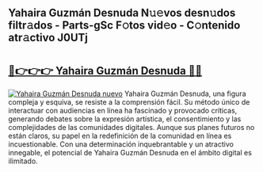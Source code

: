 ## Yahaira Guzmán Desnuda N𝚞𝚎vos desn𝚞dos filtr𝚊dos - Parts-gSc F𝚘tos vid𝚎o - C𝚘ntenido atr𝚊ctivo J0UTj

# <h2><a href="http://mbbqyf8.tromn.icu/?c=Yahaira+Guzm%c3%a1n+Desnuda">🔗👉👉👉 Yahaira Guzmán Desnuda 🔗🔗</a></h2>

[![Yahaira Guzmán Desnuda nuevo](https://i.imgur.com/pEAQMta.gif)](http://mbbqyf8.tromn.icu/?c=Yahaira+Guzm%c3%a1n+Desnuda)
Yahaira Guzmán Desnuda, una figura compleja y esquiva, se resiste a la comprensión fácil. Su método único de interactuar con audiencias en línea ha fascinado y provocado críticas, generando debates sobre la expresión artística, el consentimiento y las complejidades de las comunidades digitales. Aunque sus planes futuros no están claros, su papel en la redefinición de la comunidad en línea es incuestionable. Con una determinación inquebrantable y un atractivo innegable, el potencial de Yahaira Guzmán Desnuda en el ámbito digital es ilimitado.
